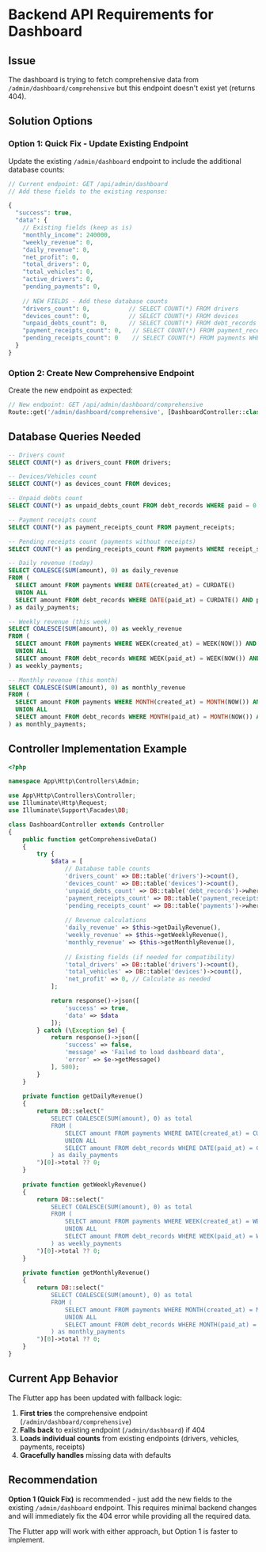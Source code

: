 # Backend API Requirements for Dashboard

## Issue
The dashboard is trying to fetch comprehensive data from `/admin/dashboard/comprehensive` but this endpoint doesn't exist yet (returns 404).

## Solution Options

### Option 1: Quick Fix - Update Existing Endpoint
Update the existing `/admin/dashboard` endpoint to include the additional database counts:

```php
// Current endpoint: GET /api/admin/dashboard
// Add these fields to the existing response:

{
  "success": true,
  "data": {
    // Existing fields (keep as is)
    "monthly_income": 240000,
    "weekly_revenue": 0, 
    "daily_revenue": 0,
    "net_profit": 0,
    "total_drivers": 0,
    "total_vehicles": 0,
    "active_drivers": 0,
    "pending_payments": 0,
    
    // NEW FIELDS - Add these database counts
    "drivers_count": 0,           // SELECT COUNT(*) FROM drivers
    "devices_count": 0,           // SELECT COUNT(*) FROM devices  
    "unpaid_debts_count": 0,      // SELECT COUNT(*) FROM debt_records WHERE paid = false
    "payment_receipts_count": 0,   // SELECT COUNT(*) FROM payment_receipts
    "pending_receipts_count": 0    // SELECT COUNT(*) FROM payments WHERE receipt_status = 'pending'
  }
}
```

### Option 2: Create New Comprehensive Endpoint
Create the new endpoint as expected:

```php
// New endpoint: GET /api/admin/dashboard/comprehensive
Route::get('/admin/dashboard/comprehensive', [DashboardController::class, 'getComprehensiveData']);
```

## Database Queries Needed

```sql
-- Drivers count
SELECT COUNT(*) as drivers_count FROM drivers;

-- Devices/Vehicles count  
SELECT COUNT(*) as devices_count FROM devices;

-- Unpaid debts count
SELECT COUNT(*) as unpaid_debts_count FROM debt_records WHERE paid = 0 OR paid IS NULL;

-- Payment receipts count
SELECT COUNT(*) as payment_receipts_count FROM payment_receipts;

-- Pending receipts count (payments without receipts)
SELECT COUNT(*) as pending_receipts_count FROM payments WHERE receipt_status = 'pending';

-- Daily revenue (today)
SELECT COALESCE(SUM(amount), 0) as daily_revenue 
FROM (
  SELECT amount FROM payments WHERE DATE(created_at) = CURDATE()
  UNION ALL
  SELECT amount FROM debt_records WHERE DATE(paid_at) = CURDATE() AND paid = 1
) as daily_payments;

-- Weekly revenue (this week)
SELECT COALESCE(SUM(amount), 0) as weekly_revenue 
FROM (
  SELECT amount FROM payments WHERE WEEK(created_at) = WEEK(NOW()) AND YEAR(created_at) = YEAR(NOW())
  UNION ALL  
  SELECT amount FROM debt_records WHERE WEEK(paid_at) = WEEK(NOW()) AND YEAR(paid_at) = YEAR(NOW()) AND paid = 1
) as weekly_payments;

-- Monthly revenue (this month)
SELECT COALESCE(SUM(amount), 0) as monthly_revenue 
FROM (
  SELECT amount FROM payments WHERE MONTH(created_at) = MONTH(NOW()) AND YEAR(created_at) = YEAR(NOW())
  UNION ALL
  SELECT amount FROM debt_records WHERE MONTH(paid_at) = MONTH(NOW()) AND YEAR(paid_at) = YEAR(NOW()) AND paid = 1  
) as monthly_payments;
```

## Controller Implementation Example

```php
<?php

namespace App\Http\Controllers\Admin;

use App\Http\Controllers\Controller;
use Illuminate\Http\Request;
use Illuminate\Support\Facades\DB;

class DashboardController extends Controller
{
    public function getComprehensiveData()
    {
        try {
            $data = [
                // Database table counts
                'drivers_count' => DB::table('drivers')->count(),
                'devices_count' => DB::table('devices')->count(), 
                'unpaid_debts_count' => DB::table('debt_records')->where('paid', 0)->orWhereNull('paid')->count(),
                'payment_receipts_count' => DB::table('payment_receipts')->count(),
                'pending_receipts_count' => DB::table('payments')->where('receipt_status', 'pending')->count(),
                
                // Revenue calculations
                'daily_revenue' => $this->getDailyRevenue(),
                'weekly_revenue' => $this->getWeeklyRevenue(), 
                'monthly_revenue' => $this->getMonthlyRevenue(),
                
                // Existing fields (if needed for compatibility)
                'total_drivers' => DB::table('drivers')->count(),
                'total_vehicles' => DB::table('devices')->count(),
                'net_profit' => 0, // Calculate as needed
            ];

            return response()->json([
                'success' => true,
                'data' => $data
            ]);
        } catch (\Exception $e) {
            return response()->json([
                'success' => false,
                'message' => 'Failed to load dashboard data',
                'error' => $e->getMessage()
            ], 500);
        }
    }
    
    private function getDailyRevenue()
    {
        return DB::select("
            SELECT COALESCE(SUM(amount), 0) as total
            FROM (
                SELECT amount FROM payments WHERE DATE(created_at) = CURDATE()
                UNION ALL
                SELECT amount FROM debt_records WHERE DATE(paid_at) = CURDATE() AND paid = 1
            ) as daily_payments
        ")[0]->total ?? 0;
    }
    
    private function getWeeklyRevenue()
    {
        return DB::select("
            SELECT COALESCE(SUM(amount), 0) as total
            FROM (
                SELECT amount FROM payments WHERE WEEK(created_at) = WEEK(NOW()) AND YEAR(created_at) = YEAR(NOW())
                UNION ALL  
                SELECT amount FROM debt_records WHERE WEEK(paid_at) = WEEK(NOW()) AND YEAR(paid_at) = YEAR(NOW()) AND paid = 1
            ) as weekly_payments
        ")[0]->total ?? 0;
    }
    
    private function getMonthlyRevenue()
    {
        return DB::select("
            SELECT COALESCE(SUM(amount), 0) as total
            FROM (
                SELECT amount FROM payments WHERE MONTH(created_at) = MONTH(NOW()) AND YEAR(created_at) = YEAR(NOW())
                UNION ALL
                SELECT amount FROM debt_records WHERE MONTH(paid_at) = MONTH(NOW()) AND YEAR(paid_at) = YEAR(NOW()) AND paid = 1  
            ) as monthly_payments
        ")[0]->total ?? 0;
    }
}
```

## Current App Behavior

The Flutter app has been updated with fallback logic:

1. **First tries** the comprehensive endpoint (`/admin/dashboard/comprehensive`)
2. **Falls back** to existing endpoint (`/admin/dashboard`) if 404
3. **Loads individual counts** from existing endpoints (drivers, vehicles, payments, receipts)
4. **Gracefully handles** missing data with defaults

## Recommendation

**Option 1 (Quick Fix)** is recommended - just add the new fields to the existing `/admin/dashboard` endpoint. This requires minimal backend changes and will immediately fix the 404 error while providing all the required data.

The Flutter app will work with either approach, but Option 1 is faster to implement.